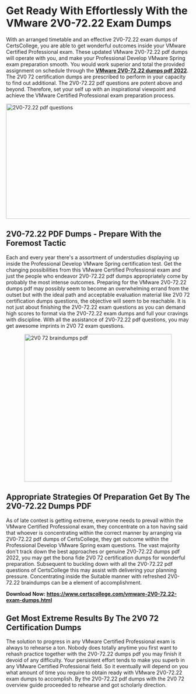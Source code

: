 <h1><strong>Get Ready With Effortlessly With the VMware 2V0-72.22 Exam Dumps&nbsp;</strong></h1>
<p><span style="font-weight: 400;">With an arranged timetable and an effective  2V0-72.22 exam dumps of CertsCollege, you are able to get wonderful outcomes inside your VMware Certified Professional exam. These updated VMware 2V0-72.22 pdf dumps will operate with you, and make your Professional Develop VMware Spring exam preparation smooth. You would work superior and total the provided assignment on schedule through the <strong><a href="https://www.certscollege.com/vmware-2V0-72.22-exam-dumps.html">VMware 2V0-72.22 dumps pdf 2022</a></strong>. The 2V0 72 certification dumps are prescribed to perform in your capacity to find out additional. The  2V0-72.22 pdf questions are potent above and beyond. Therefore, set your self up with an inspirational viewpoint and achieve the VMware Certified Professional exam preparation process.&nbsp;</span></p>
<p><span style="font-weight: 400;"><img style="display: block; margin-left: auto; margin-right: auto;" src="https://i.ibb.co/CPDK3ps/Yellow-and-Blue-Initiative-Blog-Banner.png" alt="2V0-72.22 pdf questions" width="559" height="315" /></span></p>
<h2><strong>2V0-72.22 PDF Dumps - Prepare With the Foremost Tactic</strong></h2>
<p><span style="font-weight: 400;">Each and every year there's a assortment of understudies displaying up inside the Professional Develop VMware Spring certification test. Get the changing possibilities from this VMware Certified Professional exam and just the people who endeavor 2V0-72.22 pdf dumps appropriately come by probably the most intense outcomes. Preparing for the VMware 2V0-72.22 dumps pdf may possibly seem to become an overwhelming errand from the outset but with the ideal path and acceptable evaluation material like 2V0 72 certification dumps questions, the objective will seem to be reachable. It is not just about finishing the 2V0-72.22 exam questions as you can demand high scores to format via the 2V0-72.22 exam dumps and full your cravings with discipline. With all the assistance of 2V0-72.22 pdf questions, you may get awesome imprints in 2V0 72 exam questions.</span></p>
<p><span style="font-weight: 400;"><a href="https://tinyurl.com/mvutrna9"><img style="display: block; margin-left: auto; margin-right: auto;" src="https://i.ibb.co/9tMrhdY/Teacher-Appreciation-Invitation.png" alt="2V0 72 braindumps pdf " width="404" height="404" /></a></span></p>
<h2><strong>Appropriate Strategies Of Preparation Get By The 2V0-72.22 Dumps PDF</strong></h2>
<p><span style="font-weight: 400;">As of late contest is getting extreme, everyone needs to prevail within the VMware Certified Professional exam, they concentrate on a ton having said that whoever is concentrating within the correct manner by arranging via 2V0-72.22 pdf dumps of CertsCollege, they get outcome within the Professional Develop VMware Spring exam questions. The vast majority don't track down the best approaches or genuine 2V0-72.22 dumps pdf 2022, you may get the bona fide 2V0 72 certification dumps for wonderful preparation. Subsequent to buckling down with all the  2V0-72.22 pdf questions of CertsCollege this may assist with delivering your planning pressure. Concentrating inside the Suitable manner with refreshed 2V0-72.22 braindumps can be a element of accomplishment.</span></p>
<p><span style="font-weight: 400;"><strong>Download Now: <a href="https://www.certscollege.com/vmware-2V0-72.22-exam-dumps.html">https://www.certscollege.com/vmware-2V0-72.22-exam-dumps.html</a></strong></span></p>
<h2><strong>Get Most Extreme Results By The 2V0 72 Certification Dumps</strong></h2>
<p><span style="font-weight: 400;">The solution to progress in any VMware Certified Professional exam is always to rehearse a ton. Nobody does totally anytime you first want to rehash practice together with the 2V0-72.22 dumps pdf you may finish it devoid of any difficulty. Your persistent effort tends to make you superb in any VMware Certified Professional field. So it eventually will depend on you what amount of time you require to obtain ready with VMware 2V0-72.22 exam dumps to accomplish. By the 2V0-72.22 pdf dumps with the 2V0 72 overview guide proceeded to rehearse and got scholarly direction.</span></p>

